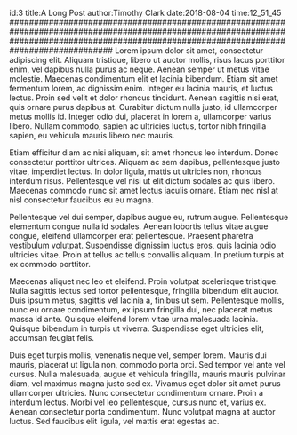 id:3
title:A Long Post
author:Timothy Clark
date:2018-08-04
time:12_51_45
#############################################################################################################################################################################################
Lorem ipsum dolor sit amet, consectetur adipiscing elit. Aliquam tristique, libero ut auctor mollis, risus lacus porttitor enim, vel dapibus nulla purus ac neque. Aenean semper ut metus vitae molestie. Maecenas condimentum elit et lacinia bibendum. Etiam sit amet fermentum lorem, ac dignissim enim. Integer eu lacinia mauris, et luctus lectus. Proin sed velit et dolor rhoncus tincidunt. Aenean sagittis nisi erat, quis ornare purus dapibus at. Curabitur dictum nulla justo, id ullamcorper metus mollis id. Integer odio dui, placerat in lorem a, ullamcorper varius libero. Nullam commodo, sapien ac ultricies luctus, tortor nibh fringilla sapien, eu vehicula mauris libero nec mauris.



Etiam efficitur diam ac nisi aliquam, sit amet rhoncus leo interdum. Donec consectetur porttitor ultrices. Aliquam ac sem dapibus, pellentesque justo vitae, imperdiet lectus. In dolor ligula, mattis ut ultricies non, rhoncus interdum risus. Pellentesque vel nisi ut elit dictum sodales ac quis libero. Maecenas commodo nunc sit amet lectus iaculis ornare. Etiam nec nisl at nisl consectetur faucibus eu eu magna.



Pellentesque vel dui semper, dapibus augue eu, rutrum augue. Pellentesque elementum congue nulla id sodales. Aenean lobortis tellus vitae augue congue, eleifend ullamcorper erat pellentesque. Praesent pharetra vestibulum volutpat. Suspendisse dignissim luctus eros, quis lacinia odio ultricies vitae. Proin at tellus ac tellus convallis aliquam. In pretium turpis at ex commodo porttitor.



Maecenas aliquet nec leo et eleifend. Proin volutpat scelerisque tristique. Nulla sagittis lectus sed tortor pellentesque, fringilla bibendum elit auctor. Duis ipsum metus, sagittis vel lacinia a, finibus ut sem. Pellentesque mollis, nunc eu ornare condimentum, ex ipsum fringilla dui, nec placerat metus massa id ante. Quisque eleifend lorem vitae urna malesuada lacinia. Quisque bibendum in turpis ut viverra. Suspendisse eget ultricies elit, accumsan feugiat felis.



Duis eget turpis mollis, venenatis neque vel, semper lorem. Mauris dui mauris, placerat ut ligula non, commodo porta orci. Sed tempor vel ante vel cursus. Nulla malesuada, augue et vehicula fringilla, mauris mauris pulvinar diam, vel maximus magna justo sed ex. Vivamus eget dolor sit amet purus ullamcorper ultricies. Nunc consectetur condimentum ornare. Proin a interdum lectus. Morbi vel leo pellentesque, cursus nunc et, varius ex. Aenean consectetur porta condimentum. Nunc volutpat magna at auctor luctus. Sed faucibus elit ligula, vel mattis erat egestas ac. 


